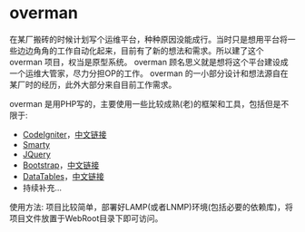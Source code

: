 # overman
在某厂搬砖的时候计划写个运维平台，种种原因没能成行。当时只是想用平台将一些边边角角的工作自动化起来，目前有了新的想法和需求。所以建了这个overman 项目，权当是原型系统。
overman 顾名思义就是想将这个平台建设成一个运维大管家，尽力分担OP的工作。
overman 的一小部分设计和想法源自在某厂时的经历，此外大部分来自目前工作需求。

overman 是用PHP写的，主要使用一些比较成熟(老)的框架和工具，包括但是不限于:
- [CodeIgniter](http://www.codeigniter.com/)，[中文链接](https://codeigniter.org.cn/)
- [Smarty](http://www.smarty.net/)
- [JQuery](http://jquery.com/)
- [Bootstrap](http://getbootstrap.com/)，[中文链接](http://www.bootcss.com/)
- [DataTables](https://www.datatables.net/)，[中文链接](http://www.datatables.club/)
- 持续补充...

使用方法:
项目比较简单，部署好LAMP(或者LNMP)环境(包括必要的依赖库)，将项目文件放置于WebRoot目录下即可访问。
